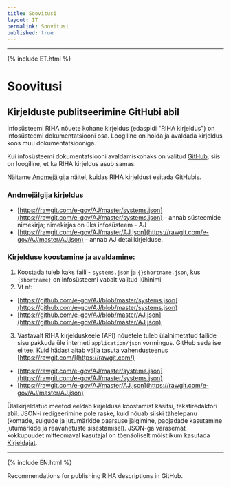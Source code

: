 ```yaml
---
title: Soovitusi
layout: IT
permalink: Soovitusi
published: true
---
```


---

{% include ET.html %}

# Soovitusi

## Kirjelduste publitseerimine GitHubi abil

Infosüsteemi RIHA nõuete kohane kirjeldus (edaspidi "RIHA kirjeldus") on infosüsteemi dokumentatsiooni osa. Loogiline on hoida ja avaldada kirjeldus koos muu dokumentatsiooniga.

Kui infosüsteemi dokumentatsiooni avaldamiskohaks on valitud [GitHub](https://github.com/), siis on loogiline, et ka RIHA kirjeldus asub samas.

Näitame [Andmejälgija](https://github.com/e-gov/AJ) näitel, kuidas RIHA kirjeldust esitada GitHubis.

### Andmejälgija kirjeldus

- [https://rawgit.com/e-gov/AJ/master/systems.json](https://rawgit.com/e-gov/AJ/master/systems.json) - annab süsteemide nimekirja; nimekirjas on üks infosüsteem - AJ
- [https://rawgit.com/e-gov/AJ/master/AJ.json](https://rawgit.com/e-gov/AJ/master/AJ.json) - annab AJ detailkirjelduse.

### Kirjelduse koostamine ja avaldamine:

1. Koostada tuleb kaks faili - `systems.json` ja `{}shortname.json`, kus `{shortname}` on infosüsteemi vabalt valitud lühinimi
2. Vt nt:
  - [https://github.com/e-gov/AJ/blob/master/systems.json](https://github.com/e-gov/AJ/blob/master/systems.json)
  - [https://github.com/e-gov/AJ/blob/master/AJ.json](https://github.com/e-gov/AJ/blob/master/AJ.json)
3. Vastavalt RIHA kirjelduskeele (API) nõuetele tuleb ülalnimetatud failide sisu pakkuda üle interneti `application/json` vormingus. GitHub seda ise ei tee. Kuid hädast aitab välja tasuta vahendusteenus [https://rawgit.com/](https://rawgit.com/)
  - [https://rawgit.com/e-gov/AJ/master/systems.json](https://rawgit.com/e-gov/AJ/master/systems.json)
  - [https://rawgit.com/e-gov/AJ/master/AJ.json](https://rawgit.com/e-gov/AJ/master/AJ.json)

Ülalkirjeldatud meetod eeldab kirjelduse koostamist käsitsi, tekstiredaktori abil. JSON-i redigeerimine pole raske, kuid nõuab siiski tähelepanu (komade, sulgude ja jutumärkide paarsuse jälgimine, paojadade kasutamine jutumärkide ja reavahetuste sisestamisel). JSON-ga varasemat kokkupuudet mitteomaval kasutajal on tõenäoliselt mõistlikum kasutada [Kirjeldajat](/Kirjeldaja).

---

{% include EN.html %}

Recommendations for publishing RIHA descriptions in GitHub.
